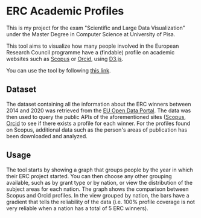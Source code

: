 # ERC Academic Profiles
This is my project for the exam "Scientific and Large Data Visualization" under the Master Degree in Computer Science at University of Pisa.

This tool aims to visualize how many people involved in the European Research Council programme have a (findable) profile on academic websites such as [Scopus](http://scopus.com) or [Orcid](http://orcid.org), using [D3.js](http://d3js.org).

You can use the tool by following [this link](http://drdav.github.io/ERC-Academic-Profiles).

## Dataset
The dataset containing all the information about the ERC winners between 2014 and 2020 was retrieved from the [EU Open Data Portal](https://data.europa.eu/euodp/en/data/dataset/cordisH2020projects). The data was then used to query the public APIs of the aforementioned sites ([Scopus](https://dev.elsevier.com/api_docs.html), [Orcid](https://pub.orcid.org/v2.0/) to see if there exists a profile for each winner. For the profiles found on Scopus, additional data such as the person's areas of publication has been downloaded and analyzed.

## Usage
The tool starts by showing a graph that groups people by the year in which their ERC project started. You can then choose any other grouping available, such as by grant type or by nation, or view the distribution of the subject areas for each nation.
The graph shows the comparison between Scopus and Orcid profiles. In the view grouped by nation, the bars have a gradient that tells the reliability of the data (i.e. 100% profile coverage is not very reliable when a nation has a total of 5 ERC winners).
